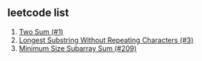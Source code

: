 ## leetcode list

1. [Two Sum (#1)](https://leetcode.com/problems/two-sum/description/)
2. [Longest Substring Without Repeating Characters (#3)](https://leetcode.com/problems/longest-substring-without-repeating-characters/description/)
3. [Minimum Size Subarray Sum (#209)](https://leetcode.com/problems/minimum-size-subarray-sum/description/)